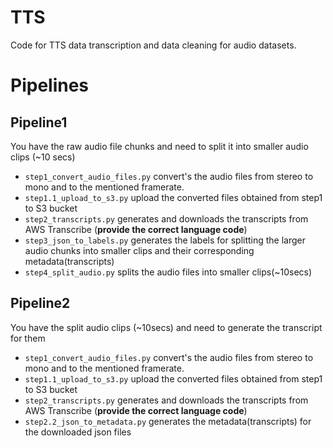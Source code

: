 # TTS
Code for TTS data transcription and data cleaning for audio datasets.

# Pipelines
## Pipeline1

You have the raw audio file chunks and need to split it into smaller audio clips (~10 secs)

- `step1_convert_audio_files.py` convert's the audio files from stereo to mono and to the mentioned framerate.
- `step1.1_upload_to_s3.py` upload the converted files obtained from step1 to S3 bucket
- `step2_transcripts.py` generates and downloads the transcripts from AWS Transcribe (**provide the correct language code**)
- `step3_json_to_labels.py` generates the labels for splitting the larger audio chunks into smaller clips and their corresponding metadata(transcripts)
- `step4_split_audio.py` splits the audio files into smaller clips(~10secs)

## Pipeline2

You have the split audio clips (~10secs) and need to generate the transcript for them
- `step1_convert_audio_files.py` convert's the audio files from stereo to mono and to the mentioned framerate.
- `step1.1_upload_to_s3.py` upload the converted files obtained from step1 to S3 bucket
- `step2_transcripts.py` generates and downloads the transcripts from AWS Transcribe (**provide the correct language code**)
- `step2.2_json_to_metadata.py` generates the metadata(transcripts) for the downloaded json files
